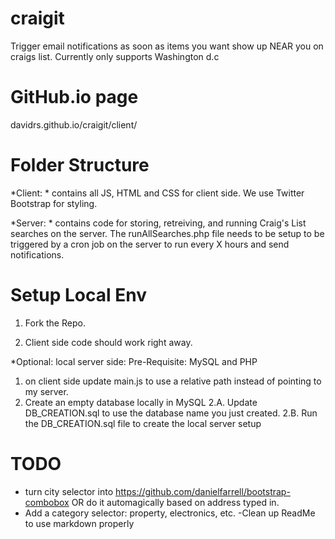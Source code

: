 craigit
=======

Trigger email notifications as soon as items you want show up NEAR you on craigs list.
Currently only supports Washington d.c

GitHub.io page
==============

davidrs.github.io/craigit/client/


Folder Structure
================

*Client: * contains all JS, HTML and CSS for client side.
We use Twitter Bootstrap for styling.

*Server: * contains code for storing, retreiving, and running Craig's List searches on the server.
The runAllSearches.php file needs to be setup to be triggered by a cron job on the server to run every X hours and send notifications.


Setup Local Env
===============


1. Fork the Repo.

2. Client side code should work right away.

*Optional: local server side:
Pre-Requisite: MySQL and PHP
1. on client side update main.js to use a relative path instead of pointing to my server.
2. Create an empty database locally in MySQL
2.A. Update DB_CREATION.sql to use the database name you just created.
2.B. Run the DB_CREATION.sql file to create the local server setup


TODO
====

- turn city selector into https://github.com/danielfarrell/bootstrap-combobox
OR do it automagically based on address typed in.
- Add a category selector: property, electronics, etc.
-Clean up ReadMe to use markdown properly